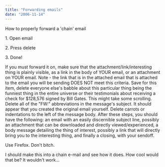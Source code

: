 ```yaml
---
title: "Forwarding emails"
date: "2006-11-14"
---
```


How to properly forward a 'chain' email

1\. Open email

2\. Press delete

3\. Done!

If you must forward it on, make sure that the attachment/link/interesting thing is plainly visible, as a link in the body of YOUR email, or an attachment on YOUR email. Note - the link that is in the attached email that is attached to the email you will be sending DOES NOT meet this criteria. Save for this item, delete everyone else's babble about this particular thing being the funniest thing in the entire universe or their testimonials about receiving a check for $128,576 signed by Bill Gates. This might take some scrolling. Delete all of the "FW:" abbreviations in the message's subject. It should appear that you created the original email yourself. Delete carrots or indentations to the left of the message body. After these steps, you should have the following: an email with an easily discernible subject line, possibly an attachment that can be downloaded and directly viewed/experienced, a body message detailing the thing of interest, possibly a link that will directly bring you to the interesting thing, and finally a closing, with your sendoff.

Use Firefox. Don't bitch.

I should make this into a chain e-mail and see how it does. How cool would that be? It wouldn't work...
